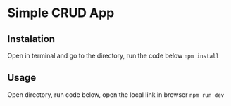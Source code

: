 # Simple CRUD App

## Instalation

Open in terminal and go to the directory, run the code below
`npm install`

## Usage

Open directory, run code below, open the local link in browser
`npm run dev`
